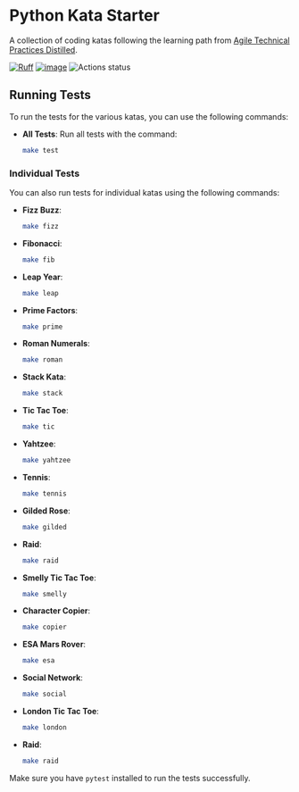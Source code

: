 # Python Kata Starter

A collection of coding katas following the learning path from [Agile Technical Practices Distilled](https://leanpub.com/agiletechnicalpracticesdistilled).

[![Ruff](https://img.shields.io/endpoint?url=https://raw.githubusercontent.com/astral-sh/ruff/main/assets/badge/v2.json)](https://github.com/astral-sh/ruff)
[![image](https://img.shields.io/pypi/l/ruff.svg)](https://github.com/pedromsantos/python-kata/blob/main/LICENSE)
![Actions status](https://github.com/pedromsantos/python-kata/actions/workflows/build.yml/badge.svg)

## Running Tests

To run the tests for the various katas, you can use the following commands:

- **All Tests**: Run all tests with the command:

  ```bash
  make test
  ```

### Individual Tests

You can also run tests for individual katas using the following commands:

- **Fizz Buzz**:

  ```bash
  make fizz
  ```

- **Fibonacci**:

  ```bash
  make fib
  ```

- **Leap Year**:

  ```bash
  make leap
  ```

- **Prime Factors**:

  ```bash
  make prime
  ```

- **Roman Numerals**:

  ```bash
  make roman
  ```

- **Stack Kata**:

  ```bash
  make stack
  ```

- **Tic Tac Toe**:

  ```bash
  make tic
  ```

- **Yahtzee**:

  ```bash
  make yahtzee
  ```

- **Tennis**:

  ```bash
  make tennis
  ```

- **Gilded Rose**:

  ```bash
  make gilded
  ```

- **Raid**:

  ```bash
  make raid
  ```

- **Smelly Tic Tac Toe**:

  ```bash
  make smelly
  ```

- **Character Copier**:

  ```bash
  make copier
  ```

- **ESA Mars Rover**:

  ```bash
  make esa
  ```

- **Social Network**:

  ```bash
  make social
  ```

- **London Tic Tac Toe**:

  ```bash
  make london
  ```

- **Raid**:

  ```bash
  make raid
  ```

Make sure you have `pytest` installed to run the tests successfully.
